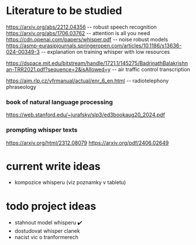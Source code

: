 # Literature to be studied
https://arxiv.org/abs/2212.04356 -- robust speech recognition  
https://arxiv.org/abs/1706.03762 -- attention is all you need  
https://cdn.openai.com/papers/whisper.pdf -- noise robust models  
https://asmp-eurasipjournals.springeropen.com/articles/10.1186/s13636-024-00349-3 -- explanation on training whisper with low resources  

https://dspace.mit.edu/bitstream/handle/1721.1/145275/BadrinathBalakrishnan-TRR2021.pdf?sequence=2&isAllowed=y -- air traffic control transcription

https://aim.rlp.cz/vfrmanual/actual/enr_6_en.html -- radiotelephony phraseology  
### book of natural language processing
https://web.stanford.edu/~jurafsky/slp3/ed3bookaug20_2024.pdf

### prompting whisper texts
https://arxiv.org/html/2312.08079
https://arxiv.org/pdf/2406.02649

# current write ideas
- kompozice whisperu (viz poznamky v tabletu)  

# todo project ideas
- stahnout model whisperu :heavy_check_mark: 
- dostudovat whisper clanek
- nacist vic o tranformerech



